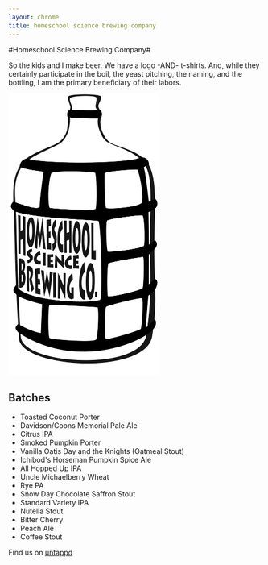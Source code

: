 ```yaml
---
layout: chrome
title: homeschool science brewing company
---
```

#Homeschool Science Brewing Company#

So the kids and I make beer. We have a logo -AND- t-shirts. And, while they certainly participate in the boil, the yeast pitching, the naming, and the bottling, I am the primary beneficiary of their labors.

<div class="half">
    <img src="/resources/pics/homeschool-science-brewing.png" alt="Homeschool Science Brewing Company" />
</div>
<div class="half last">
<h2>Batches</h2>
<p></p>
<ul>
    <li>Toasted Coconut Porter</li>
    <li>Davidson/Coons Memorial Pale Ale</li>
    <li>Citrus IPA</li>
    <li>Smoked Pumpkin Porter</li>
    <li>Vanilla Oatis Day and the Knights (Oatmeal Stout)</li>
    <li>Ichibod's Horseman Pumpkin Spice Ale</li>
    <li>All Hopped Up IPA</li>
    <li>Uncle Michaelberry Wheat</li>
    <li>Rye PA</li>
    <li>Snow Day Chocolate Saffron Stout</li>
    <li>Standard Variety IPA</li>
    <li>Nutella Stout</li>
    <li>Bitter Cherry</li>
    <li>Peach Ale</li>
    <li>Coffee Stout</li>
</ul>

<p>Find us on <a href="https://untappd.com/HomeschoolScienceBrewingCompany">untappd</a></p>
</div>



